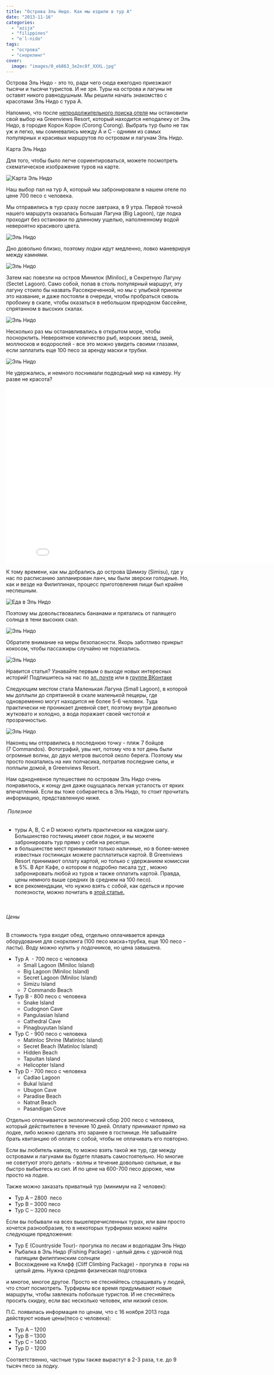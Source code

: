 ```yaml
---
title: "Острова Эль Нидо. Как мы ездили в тур А"
date: "2013-11-16"
categories: 
  - "azija"
  - "filippines"
  - "e`l-nido"
tags: 
  - "острова"
  - "снорклинг"
cover:
  image: "images/0_eb863_3e2ec8f_XXXL.jpg"
---
```


Острова Эль Нидо - это то, ради чего сюда ежегодно приезжают тысячи и тысячи туристов. И не зря. Туры на острова и лагуны не оставят никого равнодушным. Мы решили начать знакомство с красотами Эль Нидо с тура А.

<!--more-->

Напомню, что после [непродолжительного поиска отеля](https://vodpop.ru/kak-dobratsa-do-el-nido/ "Как добраться до Эль Нидо") мы остановили свой выбор на Greenviews Resort, который находится неподалеку от Эль Нидо, в городке Корон Корон (Corong Corong). Выбрать тур было не так уж и легко, мы сомневались между А и С - одними из самых популярных и красивых маршрутов по островам и лагунам Эль Нидо.

Карта Эль Нидо

<script src="//api-maps.yandex.ru/services/constructor/1.0/js/?sid=xTNzmEK0MF4f6vFL99dV4KhXkP9VnNTF&amp;width=600&amp;height=450" type="text/javascript" charset="utf-8"></script>

Для того, чтобы было легче сориентироваться, можете посмотреть схематическое изображение туров на карте.

![Карта Эль Нидо](images/el-nido-tour-map.jpg "Карта Эль Нидо")

Наш выбор пал на тур А, который мы забронировали в нашем отеле по цене 700 песо с человека.

Мы отправились в тур сразу после завтрака, в 9 утра. Первой точкой нашего маршрута оказалась Большая Лагуна (Big Lagoon), где лодка проходит без остановки по длинному ущелью, наполненному водой невероятно красивого цвета.

![Эль Нидо](images/0_eb884_e7048ab8_XXL.jpg "Эль Нидо")

Дно довольно близко, поэтому лодки идут медленно, ловко маневрируя между камнями.

![Эль Нидо](images/0_eb877_a58d7e20_XXL.jpg "Эль Нидо")

Затем нас повезли на остров Минилок (Miniloc), в Секретную Лагуну (Sectet Lagoon). Само собой, попав в столь популярный маршрут, эту лагуну стоило бы назвать Рассекреченной, но мы с улыбкой приняли это название, и даже постояли в очереди, чтобы пробраться сквозь пробоину в скале, чтобы оказаться в небольшом природном бассейне, спрятанном в высоких скалах.

![Эль Нидо](images/0_eb3dd_b290a270_XXL.jpg "Эль Нидо")

Несколько раз мы останавливались в открытом море, чтобы поснорклить. Невероятное количество рыб, морских звезд, змей, моллюсков и водорослей - все это можно увидеть своими глазами, если заплатить еще 100 песо за аренду маски и трубки.

![Эль Нидо](images/0_eb3d8_dcacd449_XXL.jpg "Эль Нидо")

Не удержались, и немного поснимали подводный мир на камеру. Ну разве не красота?

<iframe src="//www.youtube.com/embed/e5WxVCSJXC4?rel=0" width="853" height="480" frameborder="0" allowfullscreen="allowfullscreen"></iframe>

К тому времени, как мы добрались до острова Шимизу (Simisu), где у нас по расписанию запланирован ланч, мы были зверски голодные. Но, как и везде на Филиппинах, процесс приготовления пищи был крайне неспешным.

![Еда в Эль Нидо](images/0_eb869_f1acc114_XXL.jpg "Еда в Эль Нидо")

Поэтому мы довольствовались бананами и прятались от палящего солнца в тени высоких скал.

![Эль Нидо](images/0_eb866_1da0a5d3_XXL.jpg "Эль Нидо")

Обратите внимание на меры безопасности. Якорь заботливо прикрыт кокосом, чтобы пассажиры случайно не порезались.

![Эль Нидо](images/0_eb861_ebee26d0_XXL.jpg "Эль Нидо")

Нравится статья? Узнавайте первым о выходе новых интересных историй! Подпишитесь на нас по [эл. почте](http://feedburner.google.com/fb/a/mailverify?uri=vodpop&loc=ru_RU) или в [группе ВКонтаке](http://vk.com/vodpop)

Следующим местом стала Маленькая Лагуна (Small Lagoon), в которой мы доплыли до спрятанной в скале маленькой пещеры, где одновременно могут находится не более 5-6 человек. Туда практически не проникает дневной свет, поэтому внутри довольно жутковато и холодно, а вода поражает своей чистотой и прозрачностью.

![Эль Нидо](images/0_eb3e6_8ad24997_XXL.jpg "Эль Нидо")

Наконец мы отправились в последнюю точку - пляж 7 бойцов (7 Commandos). Фотографий, увы нет, потому что в тот день были огромные волны, до двух метров высотой около берега. Поэтому мы просто покатались на них полчасика, потратив последние силы, и поплыли домой, в Greenviews Resort.

Нам однодневное путешествие по островам Эль Нидо очень понравилось, к концу дня даже ощущалась легкая усталость от ярких впечатлений. Если вы тоже собираетесь в Эль Нидо, то стоит прочитать информацию, представленную ниже.

######  Полезное

- туры A, B, C и D можно купить практически на каждом шагу. Большинство гостиниц имеет свои лодки, и вы можете забронировать тур прямо у себя на ресепшн.
- в большинстве мест принимают только наличные, но в более-менее известных гостиницах можете расплатиться картой. В Greenviews Resort принимают оплату картой, но только с удержанием комиссии в 5%. В Арт Кафе, о котором я подробно писала [тут](https://vodpop.ru/art-cafe-v-el-nido/ "Арт Кафе в Эль Нидо. Как мы отмечали Хеллоуин") , можно забронировать любой из туров и также оплатить картой. Правда, цены немного выше средних (в среднем на 100 песо).
- все рекомендации, что нужно взять с собой, как одеться и прочие полезности, можно почитать в [этой статье.](https://vodpop.ru/samye-krasivye-ostrova-filippin/ "Сан Висенте. Самые красивые острова Филиппин")

 

###### Цены

В стоимость тура входит обед, отдельно оплачивается аренда оборудования для снорклинга (100 песо маска+трубка, еще 100 песо - ласты). Воду можно купить у лодочников, но цена завышена.

- Тур А  - 700 песо с человека
    - Small Lagoon (Miniloc Island)
    - Big Lagoon (Miniloc Island)
    - Secret Lagoon (Miniloc Island)
    - Simizu Island
    - 7 Commando Beach
- Тур B - 800 песо с человека
    - Snake Island
    - Cudognon Cave
    - Pangulasian Island
    - Cathedral Cave
    - Pinagbuyutan Island
- Тур С - 900 песо с человека
    - Matinloc Shrine (Matinloc Island)
    - Secret Beach (Matinloc Island)
    - Hidden Beach
    - Tapuitan Island
    - Helicopter Island
- Тур D - 700 песо с человека
    - Cadlao Lagoon
    - Bukal Island
    - Ubugon Cave
    - Paradise Beach
    - Natnat Beach
    - Pasandigan Cove

Отдельно оплачивается экологический сбор 200 песо с человека, который действителен в течение 10 дней. Оплату принимают прямо на лодке, либо можно сделать это заранее в гостинице. Не забывайте брать квитанцию об оплате с собой, чтобы не оплачивать его повторно.

Если вы любитель каяков, то можно взять такой же тур, где между островами и лагунами вы будете плавать самостоятельно. Но многие не советуют этого делать - волны и течение довольно сильные, и вы быстро выбьетесь из сил. И по цене на 600-700 песо дороже, чем просто на лодке.

Также можно заказать приватный тур (минимум на 2 человек):

- Тур A – 2800  песо
- Тур B – 3000 песо
- Тур C – 3200 песо

Если вы побывали на всех вышеперечисленных турах, или вам просто хочется разнообразия, то в некоторых турфирмах можно найти следующие предложения:

- Тур E (Countryside Tour)- прогулка по лесам и водопадам Эль Нидо
- Рыбалка в Эль Нидо (Fishing Package) - целый день с удочкой под палящим филиппинским солнцем
- Восхождение на Клифф (Cliff Climbing Package) - прогулка в  горы на целый день. Нужна средняя физическая подготовка

и многое, многое другое. Просто не стесняйтесь спрашивать у людей, что стоит посмотреть. Турфирмы все время придумывают новые маршруты, чтобы завлекать побольше туристов. И не стесняйтесь просить скидку, если вас несколько человек, или низкий сезон.

П.С. появилась информация по ценам, что с 16 ноября 2013 года действуют новые цены(песо с человека):

- Тур A – 1200
- Тур B – 1300
- Тур C – 1400
- Тур D - 1200

Соответственно, частные туры также вырастут в 2-3 раза, т.е. до 9 тысяч песо за лодку.
